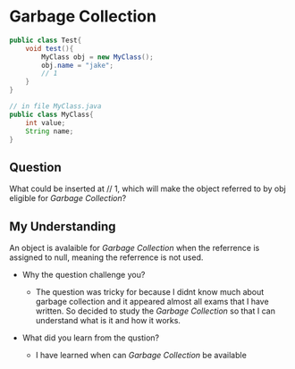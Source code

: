 # Garbage Collection

``` java
public class Test{
    void test(){
        MyClass obj = new MyClass();
        obj.name = "jake";
        // 1
    }
}

// in file MyClass.java
public class MyClass{
    int value;
    String name;
}

```

## Question

What could be inserted at // 1, which will make the object referred to by obj eligible for *Garbage Collection*?

## My Understanding

An object is avalaible for *Garbage Collection* when the referrence is assigned to null, meaning the referrence is not used.

* Why the question challenge you?
    * The question was tricky for because I didnt know much about garbage collection and it appeared almost all exams that I have written. So decided to study the *Garbage Collection* so that I can understand what is it and how it works.
    
*  What did you learn from the qustion?
    * I have learned when can *Garbage Collection* be available 
